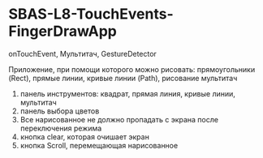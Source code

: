 # SBAS-L8-TouchEvents-FingerDrawApp

onTouchEvent, Мультитач, GestureDetector

Приложение, при помощи которого можно рисовать: прямоугольники (Rect), прямые линии, кривые линии (Path), рисование мультитач
1. панель инструментов: квадрат, прямая линия, кривые линии, мультитач
2. панель выбора цветов
3. Все нарисованное не должно пропадать с экрана после переключения режима
4. кнопка clear, которая очишает экран
5. кнопка Scroll, перемещающая нарисованное

